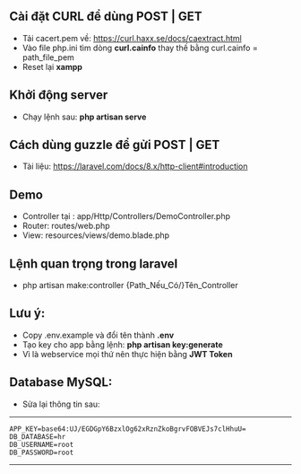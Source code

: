 ## Cài đặt CURL để dùng POST | GET
- Tải cacert.pem về: https://curl.haxx.se/docs/caextract.html
- Vào file php.ini tìm dòng **curl.cainfo** thay thế bằng curl.cainfo = path_file_pem
- Reset lại **xampp**

## Khởi động server
- Chạy lệnh sau: **php artisan serve**

## Cách dùng guzzle để gửi POST | GET
- Tài liệu: https://laravel.com/docs/8.x/http-client#introduction

## Demo
- Controller tại : app/Http/Controllers/DemoController.php
- Router: routes/web.php
- View: resources/views/demo.blade.php

## Lệnh quan trọng trong laravel
- php artisan make:controller {Path_Nếu_Có/}Tên_Controller


## Lưu ý:
- Copy .env.example và đổi tên thành **.env**
- Tạo key cho app bằng lệnh: **php artisan key:generate**
- Vì là webservice mọi thứ nên thực hiện bằng **JWT Token**

## Database MySQL:
- Sửa lại thông tin sau:
***
    APP_KEY=base64:UJ/EGDGpY6BzxlOg62xRznZkoBgrvFOBVEJs7clHhuU=
    DB_DATABASE=hr
    DB_USERNAME=root
    DB_PASSWORD=root
***
